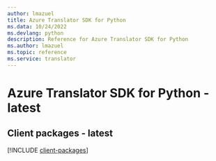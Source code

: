```yaml
---
author: lmazuel
title: Azure Translator SDK for Python
ms.data: 10/24/2022
ms.devlang: python
description: Reference for Azure Translator SDK for Python
ms.author: lmazuel
ms.topic: reference
ms.service: translator
---
```

# Azure Translator SDK for Python - latest

## Client packages - latest
[!INCLUDE [client-packages](translator-client-index.md)]